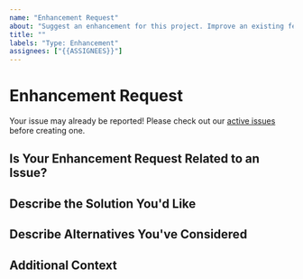 ```yaml
---
name: "Enhancement Request"
about: "Suggest an enhancement for this project. Improve an existing feature"
title: ""
labels: "Type: Enhancement"
assignees: ["{{ASSIGNEES}}"]
---
```


# Enhancement Request

Your issue may already be reported!
Please check out our [active issues](https://github.com/{{REPOSITORY}}/issues) before creating one.

## Is Your Enhancement Request Related to an Issue?

<!--
If yes, provide a clear and concise description of what the problem is
E.g.:
  Issue #
  I'm always frustrated when...
-->

## Describe the Solution You'd Like

<!--
A clear and concise description of what you'd like
-->

## Describe Alternatives You've Considered

<!--
A clear and concise description of other alternatives you have considered
-->

## Additional Context

<!--
Any other extra context or information
-->
